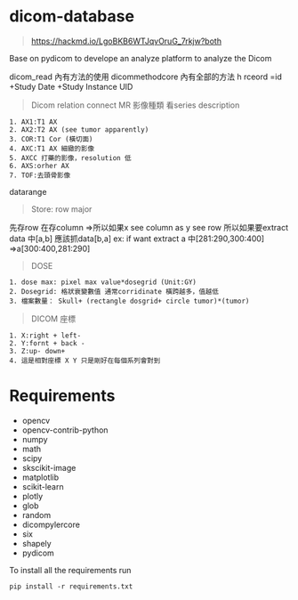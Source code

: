 # dicom-database

>https://hackmd.io/LgoBKB6WTJqvOruG_7rkjw?both

Base on pydicom to develope an analyze platform to analyze the Dicom

dicom_read 內有方法的使用
dicommethodcore 內有全部的方法
h rceord =id +Study Date +Study Instance UID

> Dicom relation connect
> MR 影像種類 看series description

    1. AX1:T1 AX
    2. AX2:T2 AX (see tumor apparently)
    3. COR:T1 Cor (橫切面)
    4. AXC:T1 AX 細緻的影像
    5. AXCC 打藥的影像，resolution 低
    6. AXS:orher AX
    7. TOF:去頭骨影像
    
datarange
> Store: row major

先存row 在存column =>所以如果x see column as y see row
所以如果要extract data 中[a,b] 應該抓data[b,a] 
ex: if want extract  a 中[281:290,300:400]
=>a[300:400,281:290]

>  DOSE

    1. dose max: pixel max value*dosegrid (Unit:GY)
    2. Dosegrid: 格狀衰變數值 通常corridinate 橫跨越多，值越低
    3. 檔案數量： Skull+ (rectangle dosgrid+ circle tumor)*(tumor)

> DICOM 座標

    1. X:right + left-
    2. Y:fornt + back -
    3. Z:up- down+
    4. 這是相對座標 X Y 只是剛好在每個系列會對到

# Requirements
* opencv
* opencv-contrib-python
* numpy 
* math
* scipy
* skscikit-image
* matplotlib
* scikit-learn
* plotly
* glob
* random
* dicompylercore 
* six 
* shapely 
* pydicom 

To install all the requirements run
```
pip install -r requirements.txt
```
